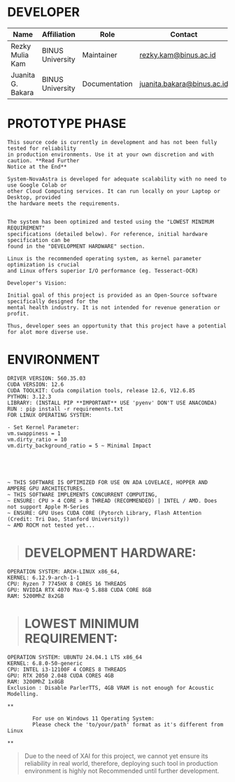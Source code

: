 
# DEVELOPER


| Name                  | Affiliation       | Role             | Contact                   |
|-----------------------|-------------------|------------------|---------------------------|
| Rezky Mulia Kam       | BINUS University  | Maintainer       | rezky.kam@binus.ac.id     |
| Juanita G. Bakara     | BINUS University  | Documentation    | juanita.bakara@binus.ac.id|




# PROTOTYPE PHASE





    This source code is currently in development and has not been fully tested for reliability
    in production environments. Use it at your own discretion and with caution. **Read Further 
    Notice at the End**

    System-NovaAstra is developed for adequate scalability with no need to use Google Colab or
    other Cloud Computing services. It can run locally on your Laptop or Desktop, provided
    the hardware meets the requirements.


    The system has been optimized and tested using the "LOWEST MINIMUM REQUIREMENT"
    specifications (detailed below). For reference, initial hardware specification can be
    found in the "DEVELOPMENT HARDWARE" section.

    Linux is the recommended operating system, as kernel parameter optimization is crucial
    and Linux offers superior I/O performance (eg. Tesseract-OCR)

    Developer's Vision:
    
    Initial goal of this project is provided as an Open-Source software specifically designed for the
    mental health industry. It is not intended for revenue generation or profit.
    
    Thus, developer sees an opportunity that this project have a potential for alot more diverse use.





# ENVIRONMENT 





    DRIVER VERSION: 560.35.03
    CUDA VERSION: 12.6
    CUDA TOOLKIT: Cuda compilation tools, release 12.6, V12.6.85
    PYTHON: 3.12.3
    LIBRARY: (INSTALL PIP **IMPORTANT** USE 'pyenv' DON'T USE ANACONDA)
    RUN : pip install -r requirements.txt
    FOR LINUX OPERATING SYSTEM:

    - Set Kernel Parameter:
    vm.swappiness = 1
    vm.dirty_ratio = 10
    vm.dirty_background_ratio = 5 ~ Minimal Impact





    ~ THIS SOFTWARE IS OPTIMIZED FOR USE ON ADA LOVELACE, HOPPER AND AMPERE GPU ARCHITECTURES.
    ~ THIS SOFTWARE IMPLEMENTS CONCURRENT COMPUTING,
    ~ ENSURE: CPU > 4 CORE > 8 THREAD (RECOMMENDED) | INTEL / AMD. Does not support Apple M-Series
    ~ ENSURE: GPU Uses CUDA CORE (Pytorch Library, Flash Attention (Credit: Tri Dao, Stanford University))
    ~ AMD ROCM not tested yet...


>   #  DEVELOPMENT HARDWARE:
    OPERATION SYSTEM: ARCH-LINUX x86_64,
    KERNEL: 6.12.9-arch-1-1
    CPU: Ryzen 7 7745HX 8 CORES 16 THREADS
    GPU: NVIDIA RTX 4070 Max-Q 5.888 CUDA CORE 8GB
    RAM: 5200MhZ 8x2GB


>   # LOWEST MINIMUM REQUIREMENT:
    OPERATION SYSTEM: UBUNTU 24.04.1 LTS x86_64 
    KERNEL: 6.8.0-50-generic
    CPU: INTEL i3-12100F 4 CORES 8 THREADS
    GPU: RTX 2050 2.048 CUDA CORES 4GB
    RAM: 3200MhZ 1x8GB
    Exclusion : Disable ParlerTTS, 4GB VRAM is not enough for Acoustic Modelling.

    ** 

            For use on Windows 11 Operating System:
            Please check the 'to/your/path' format as it's different from Linux

    **




> Due to the need of XAI for this project, we cannot yet ensure its reliability in real world,
> therefore, deploying such tool in production environment is highly not Recommended until further development.
